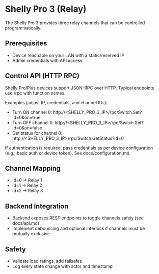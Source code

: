 # Shelly Pro 3 (Relay)

The Shelly Pro 3 provides three relay channels that can be controlled programmatically.

## Prerequisites
- Device reachable on your LAN with a static/reserved IP
- Admin credentials with API access

## Control API (HTTP RPC)
Shelly Pro/Plus devices support JSON-RPC over HTTP. Typical endpoints use /rpc with function names.

Examples (adjust IP, credentials, and channel IDs):
- Turn ON channel 0:
  http://<SHELLY_PRO_3_IP>/rpc/Switch.Set?id=0&on=true
- Turn OFF channel 0:
  http://<SHELLY_PRO_3_IP>/rpc/Switch.Set?id=0&on=false
- Get status for channel 0:
  http://<SHELLY_PRO_3_IP>/rpc/Switch.GetStatus?id=0

If authentication is required, pass credentials as per device configuration (e.g., basic auth or device token). See docs/configuration.md.

## Channel Mapping
- id=0 → Relay 1
- id=1 → Relay 2
- id=2 → Relay 3

## Backend Integration
- Backend exposes REST endpoints to toggle channels safely (see docs/api.md)
- Implement debouncing and optional interlock if channels must be mutually exclusive

## Safety
- Validate load ratings, add failsafes
- Log every state change with actor and timestamp
